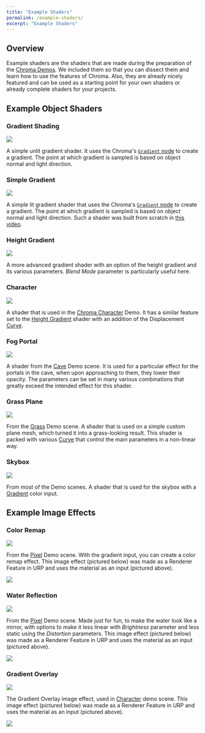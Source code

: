 ```yaml
---
title: "Example Shaders"
permalink: /example-shaders/
excerpt: "Example Shaders"
---
```


## Overview

Example shaders are the shaders that are made during the preparation of the [Chroma Demos](/demo-scenes/). We included them so that you can dissect them and learn how to use the features of Chroma. Also, they are already nicely featured and can be used as a starting point for your own shaders or already complete shaders for your projects. 

## Example Object Shaders

### Gradient Shading

![](../assets/images/manual_images/chroma-example-shaders-gradient-shading.png)

A simple unlit gradient shader. It uses the Chroma's [`Gradient` node](/gradient/#adding-a-gradient-to-a-shader) to create a gradient. The point at which gradient is sampled is based on object normal and light direction.

### Simple Gradient

![](../assets/images/manual_images/chroma-example-shaders-simple-gradient.png)

A simple lit gradient shader that uses the Chroma's [`Gradient` node](/gradient/#adding-a-gradient-to-a-shader) to create a gradient. The point at which gradient is sampled is based on object normal and light direction. Such a shader was built from scratch in [this video](/shader-graph-nodes/#adding-a-gradient-to-a-shader-graph).

### Height Gradient

![](../assets/images/manual_images/chroma-example-shaders-height-gradient.png)

A more advanced gradient shader with an option of the height gradient and its various parameters. _Blend Mode_ parameter is particularly useful here.

### Character

![](../assets/images/manual_images/chroma-example-shaders-chroma-character.png)

A shader that is used in the [Chroma Character](/demo-scenes/#character-scene) Demo. It has a similar feature set to the [Height Gradient](/example-shaders/#height-gradient) shader with an addition of the Displacement [Curve](/curve/).

### Fog Portal

![](../assets/images/manual_images/chroma-example-shaders-chroma-portal.png)

A shader from the [Cave](/demo-scenes/#cave-scene) Demo scene. It is used for a particular effect for the portals in the cave, when upon approaching to them, they lower their opacity. The parameters can be set in many various combinations that greatly exceed the intended effect for this shader.

### Grass Plane

![](../assets/images/manual_images/chroma-example-shaders-grass-plane.png)

From the [Grass](/demo-scenes/#grass-plane-scene) Demo scene. A shader that is used on a simple custom plane mesh, which turned it into a grass-looking result. This shader is packed with various [Curve](/curves/) that control the main parameters in a non-linear way.

### Skybox

![](../assets/images/manual_images/chroma-example-shaders-skybox.png)

From most of the Demo scenes. A shader that is used for the skybox with a [Gradient](/gradient/#adding-a-gradient-to-a-shader) color input. 


## Example Image Effects

### Color Remap

![](../assets/images/manual_images/chroma-example-shaders-color-remap.png)

From the [Pixel](/demo-scenes/#pixel-scene) Demo scene. With the gradient input, you can create a color remap effect.
This image effect (pictured below) was made as a Renderer Feature in URP and uses the material as an input (pictured above).

![](../assets/images/manual_images/chroma-example-image-effects-color-remap.png)


### Water Reflection

![](../assets/images/manual_images/chroma-example-shaders-water-reflection.png)

From the [Pixel](/demo-scenes/#pixel-scene) Demo scene. Made just for fun, to make the water look like a mirror, with options to make it less linear with _Brightness_ parameter and less static using the _Distortion_ parameters.
This image effect (pictured below) was made as a Renderer Feature in URP and uses the material as an input (pictured above).

![](../assets/images/manual_images/chroma-example-image-effects-water-reflection.png)


### Gradient Overlay

![](../assets/images/manual_images/chroma-example-shaders-gradient-overlay.png)

The Gradient Overlay image effect, used in [Character](/demo-scenes/#character) demo scene.
This image effect (pictured below) was made as a Renderer Feature in URP and uses the material as an input (pictured above).

![](../assets/images/manual_images/chroma-example-image-effects-gradient-overlay.png)

